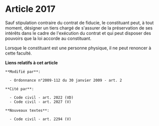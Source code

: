 # Article 2017

Sauf stipulation contraire du contrat de fiducie, le constituant peut, à tout moment, désigner un tiers chargé de s'assurer
de la préservation de ses intérêts dans le cadre de l'exécution du contrat et qui peut disposer des pouvoirs que la loi
accorde au constituant.

Lorsque le constituant est une personne physique, il ne peut renoncer à cette faculté.

**Liens relatifs à cet article**

	**Modifié par**:

	  - Ordonnance n°2009-112 du 30 janvier 2009 - art. 2

	**Cité par**:

	  - Code civil - art. 2022 (VD)
	  - Code civil - art. 2027 (V)

	**Nouveaux textes**:

	  - Code civil - art. 2294 (V)
